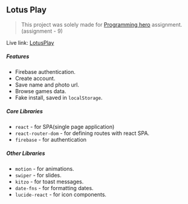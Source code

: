 ## Lotus Play

> This project was solely made for [Programming hero](https://www.programming-hero.com/) assignment. (assignment - 9)

Live link: [LotusPlay](https://ph-assignment-9-lotus.vercel.app/)

##### Features
* Firebase authentication.
* Create account.
* Save name and photo url.
* Browse games data.
* Fake install, saved in `localStorage`.

##### Core Libraries
* `react` - for SPA(single page application)
* `react-router-dom` - for defining routes with react SPA.
* `firebase` - for authentication

##### Other Libraries
* `motion` - for animations.
* `swiper` - for slides.
* `kitzo` - for toast messages.
* `date-fns` - for formatting dates.
* `lucide-react` - for icon components.